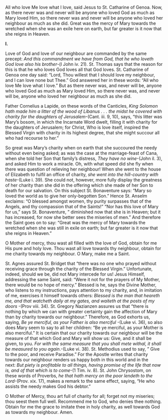 
All who love Me love what I love, said Jesus to St. Catharine of Genoa. Now, as there never was and never will be anyone who loved God as much as Mary loved Him, so there never was and never will be anyone who loved her neighbour as much as she did. Great was the mercy of Mary towards the wretched when she was an exile here on earth, but far greater is it now that she reigns in Heaven.

**I.**

Love of God and love of our neighbour are commanded by the same precept: _And this commandment we have from God, that he who loveth God love also his brother_-(l John iv. 21). St. Thomas says that the reason for this is that he who loves God loves all that God loves. St. Catharine of Genoa one day said: “Lord, Thou willest that I should love my neighbour, and I can love none but Thee.” God answered her in these words: “All who love Me love what I love.” But as there never was, and never will be, anyone who loved God as much as Mary loved Him, so there never was, and never will be, anyone who loved her neighbour as much as she did.

Father Cornelius a Lapide, on these words of the Canticles, _King Solomon hath made him a litter of the wood of Libanus . . . the midst he covered with charity for the daughters of Jerusalem_-(Cant. iii. 9, 10), says, “this litter was Mary’s bosom, in which the Incarnate Word dwelt, filling it with charity for the daughters of Jerusalem; for Christ, Who is love itself, inspired the Blessed Virgin with charity in its highest degree, that she might succour all who had recourse to her.”

So great was Mary’s charity when on earth that she succoured the needy without even being asked; as was the case at the marriage-feast of Cana, when she told her Son that family’s distress, _They have no wine_-(John il. 3), and asked Him to work a miracle. Oh, with what speed did she fly when there was question of relieving her neighbour! When she went to the house of Elizabeth to fulfil an office of charity, _she went into the hill-country with haste_-(Luke i. 39). She could not, however, more fully display the greatness of her charity than she did in the offering which she made of her Son to death for our salvation. On this subject St. Bonaventure says: “Mary so loved the world as to give her only-begotten Son.” Hence St. Anselm exclaims: “O blessed amongst women, thy purity surpasses that of the Angels, and thy compassion that of the Saints!” “Nor has this love of Mary for us,” says St. Bonaventure, ” diminished now that she is in Heaven; but it has increased, for now she better sees the miseries of men.” And therefore the Saint goes on to say: “Great was the mercy of Mary towards the wretched when she was still in exile on earth; but far greater is it now that she reigns in Heaven.”

O Mother of mercy, thou wast all filled with the love of God, obtain for me His pure and holy love. Thou wast all love towards thy neighbour, obtain for me charity towards my neighbour. O Mary, make me a Saint.

St. Agnes assured St. Bridget that “there was no one who prayed without receiving grace through the charity of the Blessed Virgin.” Unfortunate, indeed, should we be, did not Mary intercede for us! Jesus Himself, addressing the same Saint, said: “Were it not for the prayers of My Mother, there would be no hope of mercy.” Blessed is he, says the Divine Mother, who listens to my instructions, pays attention to my charity, and, in imitation of me, exercises it himself towards others: _Blessed is the man that heareth me, and that watcheth daily at my gates, and waiteth at the posts of my doors_ -(Prov viii. 34). St. Gregory Nazianzen assures us that “there is nothing by which we can with greater certainty gain the affection of Mary than by charity towards our neighbour.” Therefore, as God exhorts us, saying, _Be ye merciful, as your Father is also merciful_ -(Luke vi. 36), so also does Mary seem to say to all her children: “Be ye merciful, as your Mother is also merciful.” It is certain that our charity towards our neighbour will be the measure of that which God and Mary will show us: Give, and it shall be given, to you. _For with the same measure that you shall mete withal, it shall be measured to you again_.-(Luke vi. 38). St. Methodius used to say, ” Give to the poor, and receive Paradise.” For the Apostle writes that charity towards our neighbour renders us happy both in this world and in the next: _But piety is profitable to all things, having promise of the life that now is, and of that which is to come_-(1 Tim. iv. 8). St. John Chrysostom, on these words of Proverbs, _he that hath mercy on the poor lendeth to the Lord_-(Prov. xix. 17), makes a remark to the same effect, saying, “He who assists the needy makes God his debtor.”

O Mother of Mercy, thou art full of charity for all; forget not my miseries; thou seest them full well. Recommend me to God, who denies thee nothing. Obtain for me the grace to imitate thee in holy charity, as well towards God as towards my neighbour. Amen.


